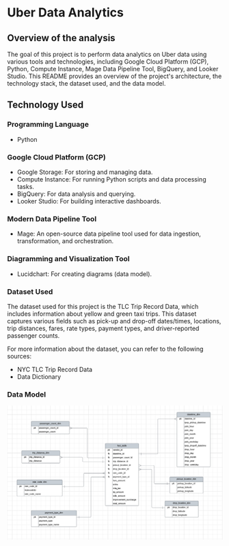 # Uber Data Analytics

## Overview of the analysis
The goal of this project is to perform data analytics on Uber data using various tools and technologies, including Google Cloud Platform (GCP), Python, Compute Instance, Mage Data Pipeline Tool, BigQuery, and Looker Studio. This README provides an overview of the project's architecture, the technology stack, the dataset used, and the data model.

## Technology Used

### Programming Language
- Python

### Google Cloud Platform (GCP)
- Google Storage: For storing and managing data.
- Compute Instance: For running Python scripts and data processing tasks.
- BigQuery: For data analysis and querying.
- Looker Studio: For building interactive dashboards.

### Modern Data Pipeline Tool
- Mage: An open-source data pipeline tool used for data ingestion, transformation, and orchestration. 

### Diagramming and Visualization Tool
- Lucidchart: For creating diagrams (data model).

### Dataset Used
The dataset used for this project is the TLC Trip Record Data, which includes information about yellow and green taxi trips. This dataset captures various fields such as pick-up and drop-off dates/times, locations, trip distances, fares, rate types, payment types, and driver-reported passenger counts. 

For more information about the dataset, you can refer to the following sources:

- NYC TLC Trip Record Data
- Data Dictionary

### Data Model
![da](./assets/uber_data_model.png)